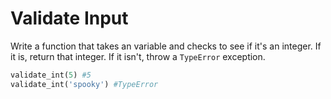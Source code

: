# Validate Input

Write a function that takes an variable and checks to see if it's an integer. If it is, return that integer. If it isn't, throw a `TypeError` exception.

```python
validate_int(5) #5
validate_int('spooky') #TypeError
```